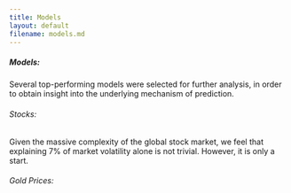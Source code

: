 ```yaml
---
title: Models 
layout: default
filename: models.md
--- 
```


##### Models: 

Several top-performing models were selected for further analysis, in order to obtain insight into the underlying mechanism of prediction. 

###### Stocks:

Given the massive complexity of the global stock market, we feel that explaining 7% of market volatility alone is not trivial. However, it is only a start.

###### Gold Prices:
